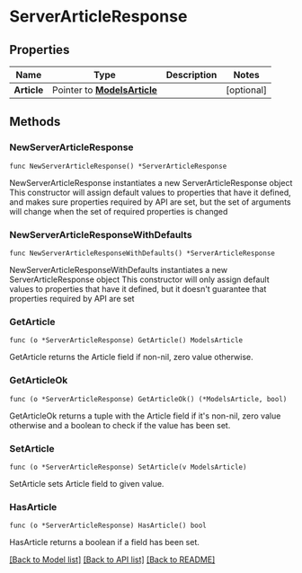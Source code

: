 # ServerArticleResponse

## Properties

Name | Type | Description | Notes
------------ | ------------- | ------------- | -------------
**Article** | Pointer to [**ModelsArticle**](ModelsArticle.md) |  | [optional] 

## Methods

### NewServerArticleResponse

`func NewServerArticleResponse() *ServerArticleResponse`

NewServerArticleResponse instantiates a new ServerArticleResponse object
This constructor will assign default values to properties that have it defined,
and makes sure properties required by API are set, but the set of arguments
will change when the set of required properties is changed

### NewServerArticleResponseWithDefaults

`func NewServerArticleResponseWithDefaults() *ServerArticleResponse`

NewServerArticleResponseWithDefaults instantiates a new ServerArticleResponse object
This constructor will only assign default values to properties that have it defined,
but it doesn't guarantee that properties required by API are set

### GetArticle

`func (o *ServerArticleResponse) GetArticle() ModelsArticle`

GetArticle returns the Article field if non-nil, zero value otherwise.

### GetArticleOk

`func (o *ServerArticleResponse) GetArticleOk() (*ModelsArticle, bool)`

GetArticleOk returns a tuple with the Article field if it's non-nil, zero value otherwise
and a boolean to check if the value has been set.

### SetArticle

`func (o *ServerArticleResponse) SetArticle(v ModelsArticle)`

SetArticle sets Article field to given value.

### HasArticle

`func (o *ServerArticleResponse) HasArticle() bool`

HasArticle returns a boolean if a field has been set.


[[Back to Model list]](../README.md#documentation-for-models) [[Back to API list]](../README.md#documentation-for-api-endpoints) [[Back to README]](../README.md)


